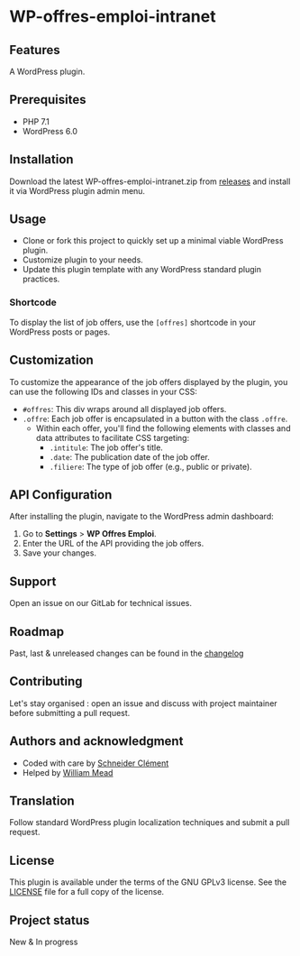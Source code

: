 # WP-offres-emploi-intranet

## Features
A WordPress plugin.

## Prerequisites
- PHP 7.1
- WordPress 6.0

## Installation
Download the latest WP-offres-emploi-intranet.zip from [releases](https://git.manche.io/wordpress/wp-offres-emploi-intranet/-/releases) and install it via WordPress plugin admin menu.

## Usage
- Clone or fork this project to quickly set up a minimal viable WordPress plugin.
- Customize plugin to your needs.
- Update this plugin template with any WordPress standard plugin practices.

### Shortcode
To display the list of job offers, use the `[offres]` shortcode in your WordPress posts or pages.

## Customization
To customize the appearance of the job offers displayed by the plugin, you can use the following IDs and classes in your CSS:

- `#offres`: This div wraps around all displayed job offers.
- `.offre`: Each job offer is encapsulated in a button with the class `.offre`.
    - Within each offer, you'll find the following elements with classes and data attributes to facilitate CSS targeting:
        - `.intitule`: The job offer's title.
        - `.date`: The publication date of the job offer.
        - `.filiere`: The type of job offer (e.g., public or private).

## API Configuration
After installing the plugin, navigate to the WordPress admin dashboard:
1. Go to **Settings** > **WP Offres Emploi**.
2. Enter the URL of the API providing the job offers.
3. Save your changes.

## Support
Open an issue on our GitLab for technical issues.

## Roadmap
Past, last & unreleased changes can be found in the [changelog](CHANGELOG.md)

## Contributing
Let's stay organised : open an issue and discuss with project maintainer before submitting a pull request.

## Authors and acknowledgment
- Coded with care by [Schneider Clément](https://github.com/clementtt1)
- Helped by [William Mead](https://git.manche.io/wmead)

## Translation
Follow standard WordPress plugin localization techniques and submit a pull request.

## License
This plugin is available under the terms of the GNU GPLv3 license. See the [LICENSE](LICENSE) file for a full copy of the license.

## Project status
New & In progress
